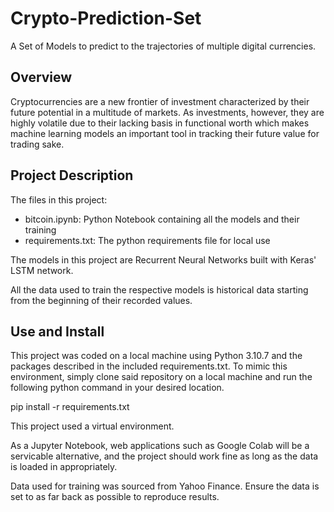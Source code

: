 # Crypto-Prediction-Set

A Set of Models to predict to the trajectories of multiple digital currencies.

## Overview

Cryptocurrencies are a new frontier of investment characterized by their future potential in 
a multitude of markets.  As investments, however, they are highly volatile due to their lacking basis 
in functional worth which makes machine learning models an important tool in tracking their future 
value for trading sake.

## Project Description

The files in this project:
- bitcoin.ipynb: Python Notebook containing all the models and their training
- requirements.txt: The python requirements file for local use

The models in this project are Recurrent Neural Networks built with Keras' LSTM network.

All the data used to train the respective models is historical data starting from the beginning of 
their recorded values.

## Use and Install

This project was coded on a local machine using Python 3.10.7 and the packages described in the included requirements.txt. To mimic this environment, simply clone said repository on a local machine and run the following python command in your desired location.

pip install -r requirements.txt

This project used a virtual environment.

As a Jupyter Notebook, web applications such as Google Colab will be a servicable alternative, and the project should work fine as long as the data is loaded in appropriately.

Data used for training was sourced from Yahoo Finance.  Ensure the data is set to as far back as possible to reproduce results.
